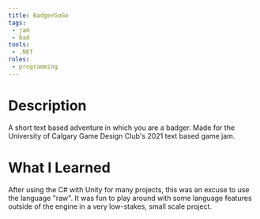```yaml
---
title: BadgerGoGo
tags:
 - jam
 - bad
tools:
 - .NET
roles:
 - programming
---
```


# Description
A short text based adventure in which you are a badger. Made for the University of Calgary Game Design Club's 2021 text based game jam.

# What I Learned
After using the C# with Unity for many projects, this was an excuse to use the language "raw". It was fun to play around with some language features outside of the engine in a very low-stakes, small scale project.